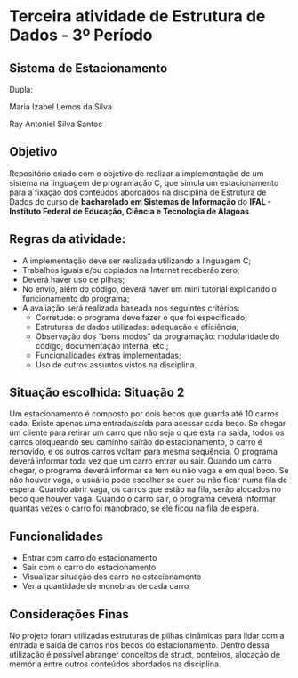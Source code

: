 # Terceira atividade de Estrutura de Dados - 3º Período
## Sistema de Estacionamento

Dupla: 

Maria Izabel Lemos da Silva

Ray Antoniel Silva Santos

## Objetivo

Repositório criado com o objetivo de realizar a implementação de um sistema na linguagem de programação C, que simula um estacionamento para a fixação dos conteúdos abordados na disciplina de Estrutura de Dados do curso de **bacharelado em Sistemas de Informação** do **IFAL - Instituto Federal de Educação, Ciência e Tecnologia de Alagoas**.

## Regras da atividade:

- A implementação deve ser realizada utilizando a linguagem C;
- Trabalhos iguais e/ou copiados na Internet receberão zero;
- Deverá haver uso de pilhas;
- No envio, além do código, deverá haver um mini tutorial explicando o funcionamento do programa;
- A avaliação será realizada baseada nos seguintes critérios:
  - Corretude: o programa deve fazer o que foi especificado;
  - Estruturas de dados utilizadas: adequação e eficiência;
  - Observação dos “bons modos” da programação: modularidade do código, documentação interna, etc.;
  - Funcionalidades extras implementadas;
  - Uso de outros assuntos vistos na disciplina.
 
## Situação escolhida: Situação 2

Um estacionamento é composto por dois becos que guarda até 10 carros cada. Existe apenas uma entrada/saída para acessar cada beco. Se chegar um cliente para retirar um carro que não seja o que está na saída, todos os carros bloqueando seu caminho sairão do estacionamento, o carro é removido, e os outros carros voltam para mesma sequência. O programa deverá informar toda vez que um carro entrar ou sair. Quando um carro chegar, o programa deverá informar se tem ou não vaga e em qual beco. Se não houver vaga, o usuário pode escolher se quer ou não ficar numa fila de espera. Quando abrir vaga, os carros que estão na fila, serão alocados no beco que houver vaga. Quando o carro sair, o programa deverá informar quantas vezes o carro foi manobrado, se ele ficou na fila de espera.

## Funcionalidades

* Entrar com carro do estacionamento
* Sair com o carro do estacionamento
* Visualizar situação dos carro no estacionamento
* Ver a quantidade de monobras de cada carro

## Considerações Finas

No projeto foram utilizadas estruturas de pilhas dinâmicas para lidar com a entrada e saída de carros nos becos do estacionamento. Dentro dessa utilização é possível abranger conceitos de struct, ponteiros, alocação de memória entre outros conteúdos abordados na disciplina. 
